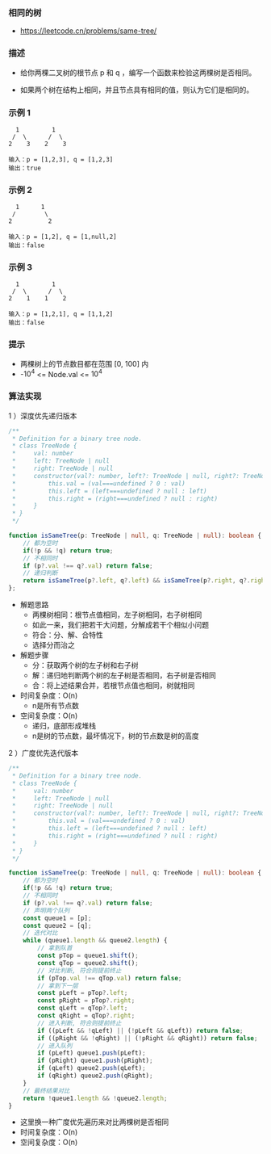 ### 相同的树

- https://leetcode.cn/problems/same-tree/

### 描述

- 给你两棵二叉树的根节点 p 和 q ，编写一个函数来检验这两棵树是否相同。

- 如果两个树在结构上相同，并且节点具有相同的值，则认为它们是相同的。

### 示例 1

```
  1         1
 /  \      /  \  
2    3    2    3   
```

```
输入：p = [1,2,3], q = [1,2,3]
输出：true
```

### 示例 2

```
  1      1
 /        \  
2          2
```

```
输入：p = [1,2], q = [1,null,2]
输出：false
```

### 示例 3

```
  1         1
 /  \      /  \  
2    1    1    2
```

```
输入：p = [1,2,1], q = [1,1,2]
输出：false
```

### 提示

- 两棵树上的节点数目都在范围 [0, 100] 内
- -$10^4$ <= Node.val <= $10^4$

### 算法实现

1 ）深度优先递归版本

```ts
/**
 * Definition for a binary tree node.
 * class TreeNode {
 *     val: number
 *     left: TreeNode | null
 *     right: TreeNode | null
 *     constructor(val?: number, left?: TreeNode | null, right?: TreeNode | null) {
 *         this.val = (val===undefined ? 0 : val)
 *         this.left = (left===undefined ? null : left)
 *         this.right = (right===undefined ? null : right)
 *     }
 * }
 */

function isSameTree(p: TreeNode | null, q: TreeNode | null): boolean {
    // 都为空时
    if(!p && !q) return true;
    // 不相同时
    if (p?.val !== q?.val) return false;
    // 递归判断
    return isSameTree(p?.left, q?.left) && isSameTree(p?.right, q?.right);
};
```
- 解题思路
    * 两棵树相同：根节点值相同，左子树相同，右子树相同
    * 如此一来，我们把若干大问题，分解成若干个相似小问题
    * 符合：分、解、合特性
    * 选择分而治之
- 解题步骤
    * 分：获取两个树的左子树和右子树
    * 解：递归地判断两个树的左子树是否相同，右子树是否相同 
    * 合：将上述结果合并，若根节点值也相同，树就相同
- 时间复杂度：O(n)
    * n是所有节点数
- 空间复杂度：O(n)
    * 递归，底部形成堆栈
    * n是树的节点数，最坏情况下，树的节点数是树的高度

2 ）广度优先迭代版本

```ts
/**
 * Definition for a binary tree node.
 * class TreeNode {
 *     val: number
 *     left: TreeNode | null
 *     right: TreeNode | null
 *     constructor(val?: number, left?: TreeNode | null, right?: TreeNode | null) {
 *         this.val = (val===undefined ? 0 : val)
 *         this.left = (left===undefined ? null : left)
 *         this.right = (right===undefined ? null : right)
 *     }
 * }
 */

function isSameTree(p: TreeNode | null, q: TreeNode | null): boolean {
    // 都为空时
    if(!p && !q) return true;
    // 不相同时
    if (p?.val !== q?.val) return false;
    // 声明两个队列
    const queue1 = [p];
    const queue2 = [q];
    // 迭代对比
    while (queue1.length && queue2.length) {
        // 拿到队首
        const pTop = queue1.shift();
        const qTop = queue2.shift();
        // 对比判断, 符合则提前终止
        if (pTop.val !== qTop.val) return false;
        // 拿到下一层
        const pLeft = pTop?.left;
        const pRight = pTop?.right;
        const qLeft = qTop?.left;
        const qRight = qTop?.right;
        // 进入判断, 符合则提前终止
        if ((pLeft && !qLeft) || (!pLeft && qLeft)) return false;
        if ((pRight && !qRight) || (!pRight && qRight)) return false;
        // 进入队列
        if (pLeft) queue1.push(pLeft);
        if (pRight) queue1.push(pRight);
        if (qLeft) queue2.push(qLeft);
        if (qRight) queue2.push(qRight);
    }
    // 最终结果对比
    return !queue1.length && !queue2.length;
}
```

- 这里换一种广度优先遍历来对比两棵树是否相同
- 时间复杂度：O(n)
- 空间复杂度：O(n)